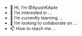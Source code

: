 - 👋 Hi, I’m @AyushKApte
- 👀 I’m interested in ...
- 🌱 I’m currently learning ...
- 💞️ I’m looking to collaborate on ...
- 📫 How to reach me ...

<!---
AyushKApte/AyushKApte is a ✨ special ✨ repository because its `README.md` (this file) appears on your GitHub profile.
You can click the Preview link to take a look at your changes.
--->
